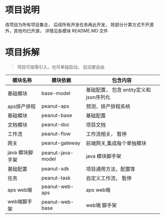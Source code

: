 # 项目说明

改项目为所有项目集合， 后续所有开发任务再此开发， 除部分计算方式不开源外，其他均已开源， 详情见各模块 README.MD 文件

# 项目拆解

> 项目可按需引入，也可单独启动， 启动更自由

| 模块名称       | 模块依赖              | 包含内容                        | 
|------------|-------------------|-----------------------------|
| 基础模块       | base-model        | 基础配置， 包含 entity定义和  json序列化 | 
| aps排产排程    | peanut-aps        | 预测，排产排程系统                   | 
| 基础模块       | peanut-base       | 基础配置                        | 
| 文档模块       | peanut-doc        | 项目文档                        |  
| 工作流        | peanut-flow       | 工作流相关， 暂停                   | 
| 网关         | peanut-gateway    | 前端网关,集成每个单独模块               | 
| java 模块脚手架 | peanut-java-model | java 模块脚手架                  | 
| 基础配置       | peanut-sdk        | 项目通用方法，配置等                  | 
| 任务         | peanut-task       | 自定义工作流， 暂停                  | 
| aps web端   | peanut-web-aps    | aps web端                    | 
| web端脚手架    | peanut-web-base   | web端  脚手架                   | 


